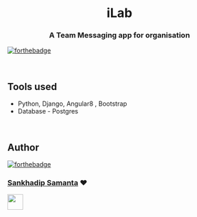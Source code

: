 <h1 align="center" >iLab</h1>
<h3 align="center"> A Team Messaging app for organisation</h3>

[![forthebadge](https://forthebadge.com/images/badges/made-with-python.svg)](http://forthebadge.com)

<br>

## Tools used
* Python, Django, Angular8 , Bootstrap
* Database - Postgres

<br>

## Author

[![forthebadge](https://forthebadge.com/images/badges/built-by-developers.svg)](http://forthebadge.com)
### [Sankhadip Samanta](https://github.com/dev-sankhadip) ❤

[<img src="https://image.flaticon.com/icons/svg/185/185964.svg" width="35" padding="10">](https://www.linkedin.com/in/sankhadip-samanta-7bb891180)
